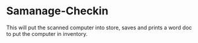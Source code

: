 # Samanage-Checkin
This will put the scanned computer into store, saves and prints a word doc to put the computer in inventory.
 
